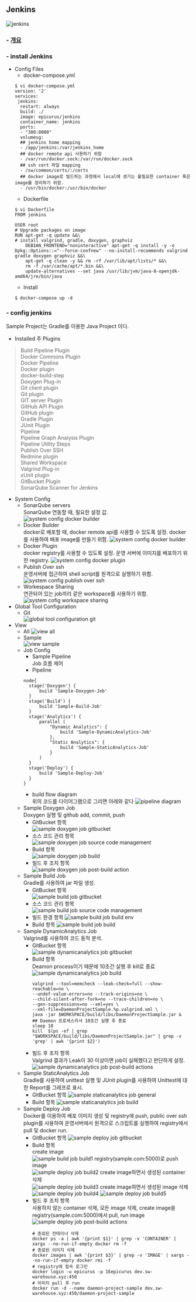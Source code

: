 Jenkins
------------
![jenkins](images/jenkins.png)
### - [개요][05c45105]
### - install Jenkins  
  - Config Files  
    - docker-compose.yml  
    ```
    $ vi docker-compose.yml
    version: '2'
    services:
     jenkins:
      restart: always
      build: ./
      image: epicurus/jenkins
      container_name: jenkins
      ports:
      - "380:8080"
      volumesg:
      ## jenkins home mapping
      - /app/jenkins:/var/jenkins_home
      ## docker remote api 사용하기 위함
      - /var/run/docker.sock:/var/run/docker.sock
      ## ssh cert 파일 mapping
      - /sw/common/certs/:/certs
      ## docker image로 빌드하는 과정에서 local에 생기는 불필요한 container 혹은 image를 정리하기 위함.
      - /usr/bin/docker:/usr/bin/docker
    ```
    - Dockerfile  
    ```  
    $ vi Dockerfile
    FROM jenkins

    USER root
    # Upgrade packages on image
    RUN apt-get -q update &&\
    # install valgrind, gradle, doxygen, graphviz
        DEBIAN_FRONTEND="noninteractive" apt-get -q install -y -o Dpkg::Options::="--force-confnew" --no-install-recommends valgrind gradle doxygen graphviz &&\
        apt-get -q clean -y && rm -rf /var/lib/apt/lists/* &&\
        rm -f /var/cache/apt/*.bin &&\
        update-alternatives --set java /usr/lib/jvm/java-8-openjdk-amd64/jre/bin/java
    ```
    - Install
    ```
    $ docker-compose up -d
    ```  
### - config jenkins  
Sample Project는 Gradle를 이용한 Java Project 이다.
  - Installed 주 Plugins  
  > Build Pipeline Plugin  
  > Docker Commons Plugin  
  > Docker Pipeline  
  > Docker plugin  
  > docker-build-step  
  > Doxygen Plug-in  
  > Git client plugin  
  > Git plugin  
  > GIT server Plugin  
  > GitHub API Plugin  
  > GitHub plugin  
  > Gradle Plugin  
  > JUnit Plugin  
  > Pipeline  
  > Pipeline Graph Analysis Plugin  
  > Pipeline Utility Steps  
  > Publish Over SSH  
  > Redmine plugin  
  > Shared Workspace  
  > Valgrind Plug-in  
  > xUnit plugin  
  > GitBucket Plugin  
  > SonarQube Scanner for Jenkins  

  - System Config  
    - SonarQube servers    
    SonarQube 연동할 때, 필요한 설정 값.  
    ![system config docker builder](images/system-configure/sonarqube-server.PNG)  
    - Docker Builder    
    docker로 배포할 때, docker remote api를 사용할 수 있도록 설정. docker를 사용하여 배포 image를 만들기 위함.
    ![system config docker builder](images/system-configure/docker-builder.PNG)  
    - Docker Plugin  
    docker registry를 사용할 수 있도록 설정. 운영 서버에 이미지를 배포하기 위한 registry.
    ![system config docker plugin](images/system-configure/docker-plugin.PNG)
    - Publish Over ssh  
    운영서버에 접근하여 shell script를 원격으로 실행하기 위함.
    ![system config publish over ssh](images/system-configure/publish-over-ssh.PNG)
    - Workespace Sharing    
    연관되어 있는 job끼리 같은 workspace를 사용하기 위함.
    ![system cofig workspace sharing](images/system-configure/worksapce-sharing.PNG)
  - Global Tool Configuration
    - Git  
      ![global tool configuration git](images/global-tool-configuration/Git.PNG)
  - View  
    - All
    ![view all](images/view/all.PNG)
    - Sample  
    ![view sample](images/view/sample.PNG)
    - Job Config  
      - Sample Pipeline  
      Job 흐름 제어
      - Pipeline  
      ```
      node{
        stage('Doxygen') {
            build 'Sample-Doxygen-Job'
        }
      	stage('Build') {
      		build 'Sample-Build-Job'
      	}
        stage('Analytics') {
        	parallel (
        		"Dynamic Analytics": {
        			build 'Sample-DynamicAnalytics-Job'
        		},
        		"Static Analytics": {  
        			build 'Sample-StaticAnalytics-Job'
        		}
        	)
        }
      	stage('Deploy') {
      		build 'Sample-Deploy-Job'
      	}
      }
      ```
      - build flow diagram  
      위의 코드를 다이어그램으로 그리면 아래와 같다
      ![pipeline diagram](images/job/sample-pipeline-job/pipeline-dia.jpg)
    - Sample Doxygen Job  
    Doxygen 실행 및 github add, commit, push
      - GitBucket 항목  
      ![sample doxygen job gitbucket](images/job/sample-doxygen-job/configure-gitbucket.PNG)
      - 소스 코드 관리 항목  
      ![sample doxygen job source code management](images/job/sample-doxygen-job/configure-소스코드관리.PNG)
      - Build 항목  
      ![sample doxygen job build](images/job/sample-doxygen-job/configure-build.PNG)
      - 빌드 후 조치 항목  
      ![sample doxygen job post-build action](images/job/sample-doxygen-job/configure-빌드후조치.PNG)  
    - Sample Build Job  
    Gradle를 사용하여 jar 파일 생성.  
      - GitBucket 항목  
      ![sample build job gitbucket](images/job/sample-build-job/configure-gitbucket.PNG)
      - 소스 코드 관리 항목  
      ![sample build job source code management](images/job/sample-build-job/configure-소스코드관리.PNG)
      - 빌드 환경 항목
      ![sample build job build env](images/job/sample-build-job/configure-빌드환경.PNG)
      - Build 항목
      ![sample build job build](images/job/sample-build-job/configure-build.PNG)
    - Sample DynamicAnalytics Job  
    Valgrind를 사용하여 코드 동적 분석.
      - GitBucket 항목  
      ![sample dynamicanalytics job gitbucket](images/job/sample-dynamicanalytics-job/configure-gitbucket.PNG)
      - Build 항목  
      Deamon process이기 때문에 10초간 실행 후 kill로 종료
        ![sample dynamicanalytics job build](images/job/sample-dynamicanalytics-job/configure-build.PNG)
        ```
        valgrind --tool=memcheck --leak-check=full --show-reachable=no \
        --undef-value-errors=no --track-origins=no \
        --child-silent-after-fork=no --trace-children=no \
        --gen-suppressions=no --xml=yes \
        --xml-file=DaemonProjectSample.%p.valgrind.xml \
        java -jar $WORKSPACE/build/libs/DaemonProjectSample.jar &
        ## Daemon 프로세스라서 10초간 실행 후 종료
        sleep 10
        kill  $(ps -ef | grep "$WORKSPACE/build/libs/DaemonProjectSample.jar" | grep -v 'grep' | awk '{print $2}')
        ```
      - 빌드 후 조치 항목  
      Valgrind 결과가 Leak이 30 이상이면 job이 실패했다고 판단하게 설정.
      ![sample dynamicanalytics job post-build actions](images/job/sample-dynamicanalytics-job/configure-빌드후조치.PNG)
    - Sample StaticAnalytics Job  
    Gradle를 사용하여 unittest 실행 및 JUnit plugin를 사용하여 Unittest에 대한 Report를 그래프로 표시.
      - GitBucket 항목
      ![sample staticanalytics job general](images/job/sample-staticanalytics-job/configure-gitbucket.PNG)
      - Build 항목
      ![sample staticanalytics job build](images/job/sample-staticanalytics-job/configure-build.PNG)
    - Sample Deploy Job  
    Docker를 이용하여 배포 이미지 생성 및 registry에 push, public over ssh plugin를 사용하여 운영서버에서 원격으로 스크립트를 실행하여 registry에서 pull 및 docker run.
      - GitBucket 항목
      ![sample deploy job gitbucket](images/job/sample-deploy-job/configure-gitbucket.PNG)
      - Build 항목  
      create image  
      ![sample build job build1](images/job/sample-deploy-job/configure-build1.PNG)
      registry(sample.com:5000)로 push image  
      ![sample deploy job build2](images/job/sample-deploy-job/configure-build2.PNG)
      create image하면서 생성된 container 삭제  
      ![sample deploy job build3](images/job/sample-deploy-job/configure-build3.PNG)
      create image하면서 생성된 image 삭제  
      ![sample deploy job build4](images/job/sample-deploy-job/configure-build4.PNG)
      ![sample deploy job build5](images/job/sample-deploy-job/configure-build5.PNG)
      - 빌드 후 조치 항목  
      사용하지 않는 container 삭제, 모든 image 삭제, create image을 registry(sample.com:5000)에서 pull, run image
      ![sample deploy job post-build actions](images/job/sample-deploy-job/configure-빌드후조치.PNG)
        ```
        # 종료된 컨테이너 삭제
        docker ps -a | awk '{print $1}' | grep -v 'CONTAINER' | xargs --no-run-if-empty docker rm -f
        # 종료된 이미지 삭제
        docker images | awk '{print $3}' | grep -v 'IMAGE' | xargs --no-run-if-empty docker rmi -f
        # registry에 접속 로그인
        docker login -u epicurus -p 1Eepicurus dev.sw-warehouse.xyz:450
        # 이미지 pull 후 run
        docker run -d --name daemon-project-sample dev.sw-warehouse.xyz:450/daemon-project-sample
        ```  

  [05c45105]: https://github.com/Yongdae-Kim/HowToUseJenkins "jenkins overview"
